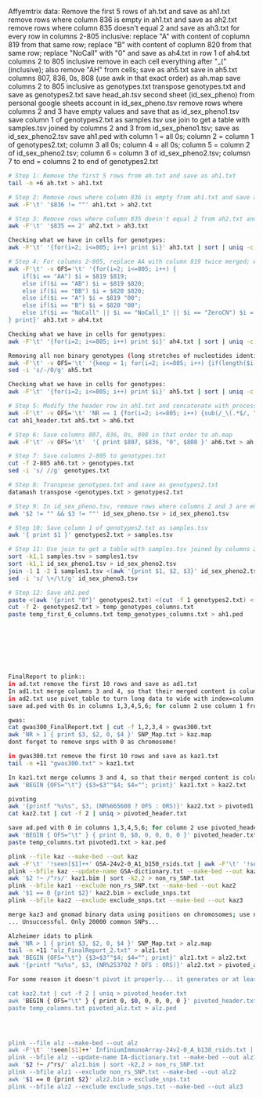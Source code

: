Affyemtrix data:
Remove the first 5 rows of ah.txt and save as ah1.txt
remove rows where column 836 is empty in ah1.txt and save as ah2.txt
remove rows where column 835 doesn't equal 2 and save as ah3.txt
for every row in columns 2-805 inclusive: replace "A" with content of coplumn 819 from that same row; replace "B" with content of coplumn 820 from that same row; replace "NoCall" with "0" and save as ah4.txt
in row 1 of ah4.txt columns 2 to 805 inclusive remove in each cell everything after "_(" (inclusive); also remove "AH" from cells; save as ah5.txt
save in ah5.txt columns 807, 836, 0s, 808 (use awk in that exact order) as ah.map
save columns 2 to 805 inclusive as genotypes.txt
transpose genotypes.txt and save as genotypes2.txt
save head_ah.tsv second sheet (id_sex_pheno) from personal google sheets account
in id_sex_pheno.tsv remove rows where columns 2 and 3 have empty values and save that as id_sex_pheno1.tsv
save column 1 of genotypes2.txt as samples.tsv
use join to get a table with samples.tsv joined by columns 2 and 3 from id_sex_pheno1.tsv; save as id_sex_pheno2.tsv
save ah1.ped with column 1 = all 0s; column 2 = column 1 of genotypes2.txt; column 3 all 0s; column 4 = all 0s; column 5 = column 2 of id_sex_pheno2.tsv; column 6 = column 3 of id_sex_pheno2.tsv; columsn 7 to end = columns 2 to end of genotypes2.txt

```bash
# Step 1: Remove the first 5 rows from ah.txt and save as ah1.txt
tail -n +6 ah.txt > ah1.txt

# Step 2: Remove rows where column 836 is empty from ah1.txt and save as ah2.txt
awk -F'\t' '$836 != ""' ah1.txt > ah2.txt

# Step 3: Remove rows where column 835 doesn't equal 2 from ah2.txt and save as ah3.txt (except row 1)
awk -F'\t' '$835 == 2' ah2.txt > ah3.txt

Checking what we have in cells for genotypes:
awk -F'\t' '{for(i=2; i<=805; i++) print $i}' ah3.txt | sort | uniq -c

# Step 4: For columns 2-805, replace AA with column 819 twice merged; AB with columns 819 and 820 merged; BB with column 820 twice merged; A with column 819 merged with 0; B with column 820 merged with 0 and "NoCall", NoCall_1" and "ZeroCN" with "0", save as ah4.txt
awk -F'\t' -v OFS='\t' '{for(i=2; i<=805; i++) {
    if($i == "AA") $i = $819 $819;
    else if($i == "AB") $i = $819 $820;
    else if($i == "BB") $i = $820 $820;
    else if($i == "A") $i = $819 "00";
    else if($i == "B") $i = $820 "00";
    else if($i == "NoCall" || $i == "NoCall_1" || $i == "ZeroCN") $i = "00";
} print}' ah3.txt > ah4.txt

Checking what we have in cells for genotypes:
awk -F'\t' '{for(i=2; i<=805; i++) print $i}' ah4.txt | sort | uniq -c

Removing all non binary genotypes (long stretches of nucleotides identified earelier)
awk -F'\t' -v OFS='\t' '{keep = 1; for(i=2; i<=805; i++) {if(length($i) > 2) {keep = 0; break;}} if(keep) print}' ah4.txt > ah5.txt
sed -i 's/-/0/g' ah5.txt

Checking what we have in cells for genotypes:
awk -F'\t' '{for(i=2; i<=805; i++) print $i}' ah5.txt | sort | uniq -c

# Step 5: Modify the header row in ah1.txt and concatenate with processed data without header
awk -F'\t' -v OFS='\t' 'NR == 1 {for(i=2; i<=805; i++) {sub(/_\(.*$/, "", $i); sub(/AH/, "", $i);} print}' ah1.txt > ah1_header.txt
cat ah1_header.txt ah5.txt > ah6.txt

# Step 6: Save columns 807, 836, 0s, 808 in that order to ah.map
awk -F'\t' -v OFS='\t'  '{ print $807, $836, "0", $808 }' ah6.txt > ah.map

# Step 7: Save columns 2-805 to genotypes.txt
cut -f 2-805 ah6.txt > genotypes.txt
sed -i 's/ //g' genotypes.txt 

# Step 8: Transpose genotypes.txt and save as genotypes2.txt
datamash transpose <genotypes.txt > genotypes2.txt

# Step 9: In id_sex_pheno.tsv, remove rows where columns 2 and 3 are empty and save as id_sex_pheno1.tsv
awk '$2 != "" && $3 != ""' id_sex_pheno.tsv > id_sex_pheno1.tsv

# Step 10: Save column 1 of genotypes2.txt as samples.tsv
awk '{ print $1 }' genotypes2.txt > samples.tsv

# Step 11: Use join to get a table with samples.tsv joined by columns 2 and 3 from id_sex_pheno1.tsv and save as id_sex_pheno2.tsv
sort -k1,1 samples.tsv > samples1.tsv
sort -k1,1 id_sex_pheno1.tsv > id_sex_pheno2.tsv
join -1 1 -2 1 samples1.tsv <(awk '{print $1, $2, $3}' id_sex_pheno2.tsv) > id_sex_pheno3.tsv
sed -i 's/ \+/\t/g' id_sex_pheno3.tsv

# Step 12: Save ah1.ped
paste <(awk '{print "0"}' genotypes2.txt) <(cut -f 1 genotypes2.txt) <(awk '{print "0"}' genotypes2.txt) <(awk '{print "0"}' genotypes2.txt) <(cut -f 2 id_sex_pheno3.tsv) <(cut -f 3 id_sex_pheno2.tsv) > temp_first_6_columns.txt
cut -f 2- genotypes2.txt > temp_genotypes_columns.txt
paste temp_first_6_columns.txt temp_genotypes_columns.txt > ah1.ped








FinalReport to plink::
in ad.txt remove the first 10 rows and save as ad1.txt
In ad1.txt merge columns 3 and 4, so that their merged content is column 3 and save as ad2.txt
in ad2.txt use pivot_table to turn long data to wide with index=column 2, columns = column 1, values = column 3; save as pivoted.txt
save ad.ped with 0s in columns 1,3,4,5,6; for column 2 use column 1 from pivoted.txt; for columns 2 to end use columns 7 to end of pivoted.txt

gwas:
cat gwas300_FinalReport.txt | cut -f 1,2,3,4 > gwas300.txt
awk 'NR > 1 { print $3, $2, 0, $4 }' SNP_Map.txt > kaz.map
dont forget to remove snps with 0 as chromosome!

in gwas300.txt remove the first 10 rows and save as kaz1.txt
tail -n +11 "gwas300.txt" > kaz1.txt

In kaz1.txt merge columns 3 and 4, so that their merged content is column 3 and save as kaz2.txt
awk 'BEGIN {OFS="\t"} {$3=$3""$4; $4=""; print}' kaz1.txt > kaz2.txt

pivoting
awk '{printf "%s%s", $3, (NR%665608 ? OFS : ORS)}' kaz2.txt > pivoted1.txt
cat kaz2.txt | cut -f 2 | uniq > pivoted_header.txt

save ad.ped with 0 in columns 1,3,4,5,6; for column 2 use pivoted_header.txt; for columns 2 to end use all columns from pivoted1.txt
awk 'BEGIN { OFS="\t" } { print 0, $0, 0, 0, 0, 0 }' pivoted_header.txt > temp_columns.txt
paste temp_columns.txt pivoted1.txt > kaz.ped

plink --file kaz --make-bed --out kaz
awk -F'\t' '!seen[$1]++' GSA-24v2-0_A1_b150_rsids.txt | awk -F'\t' '!seen[$2]++' | awk -F'\t' '$2 !~ /,/' > GSA-dictionary.txt
plink --bfile kaz --update-name GSA-dictionary.txt --make-bed --out kaz1
awk '$2 !~ /^rs/' kaz1.bim | sort -k2,2 > non_rs_SNP.txt
plink --bfile kaz1 --exclude non_rs_SNP.txt --make-bed --out kaz2
awk '$1 == 0 {print $2}' kaz2.bim > exclude_snps.txt
plink --bfile kaz2 --exclude exclude_snps.txt --make-bed --out kaz3

merge kaz3 and gnomad binary data using positions on chromosomes; use names from kaz3; save merged dataset as merged binary dataset
... Unsuccessful. Only 20000 common SNPs...

Alzheimer idats to plink
awk 'NR > 1 { print $3, $2, 0, $4 }' SNP_Map.txt > alz.map
tail -n +11 "alz_FinalReport_2.txt" > alz1.txt
awk 'BEGIN {OFS="\t"} {$3=$3""$4; $4=""; print}' alz1.txt > alz2.txt
awk '{printf "%s%s", $3, (NR%253702 ? OFS : ORS)}' alz2.txt > pivoted_alz.txt

For some reason it doesn't pivot it properly... it generates or at least displays only

cat kaz2.txt | cut -f 2 | uniq > pivoted_header.txt
awk 'BEGIN { OFS="\t" } { print 0, $0, 0, 0, 0, 0 }' pivoted_header.txt > temp_columns.txt
paste temp_columns.txt pivoted_alz.txt > alz.ped




plink --file alz --make-bed --out alz
awk -F'\t' '!seen[$1]++' InfiniumImmunoArray-24v2-0_A_b138_rsids.txt | awk -F'\t' '!seen[$2]++' | awk -F'\t' '$2 !~ /,/' > IA-dictionary.txt
plink --bfile alz --update-name IA-dictionary.txt --make-bed --out alz1
awk '$2 !~ /^rs/' alz1.bim | sort -k2,2 > non_rs_SNP.txt
plink --bfile alz1 --exclude non_rs_SNP.txt --make-bed --out alz2
awk '$1 == 0 {print $2}' alz2.bim > exclude_snps.txt
plink --bfile alz2 --exclude exclude_snps.txt --make-bed --out alz3
